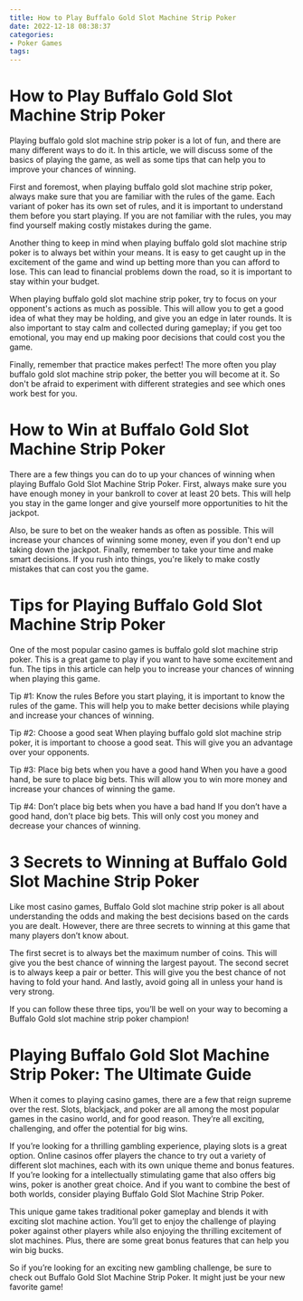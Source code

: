 ```yaml
---
title: How to Play Buffalo Gold Slot Machine Strip Poker 
date: 2022-12-18 08:38:37
categories:
- Poker Games
tags:
---
```



#  How to Play Buffalo Gold Slot Machine Strip Poker 

Playing buffalo gold slot machine strip poker is a lot of fun, and there are many different ways to do it. In this article, we will discuss some of the basics of playing the game, as well as some tips that can help you to improve your chances of winning.

First and foremost, when playing buffalo gold slot machine strip poker, always make sure that you are familiar with the rules of the game. Each variant of poker has its own set of rules, and it is important to understand them before you start playing. If you are not familiar with the rules, you may find yourself making costly mistakes during the game.

Another thing to keep in mind when playing buffalo gold slot machine strip poker is to always bet within your means. It is easy to get caught up in the excitement of the game and wind up betting more than you can afford to lose. This can lead to financial problems down the road, so it is important to stay within your budget.

When playing buffalo gold slot machine strip poker, try to focus on your opponent's actions as much as possible. This will allow you to get a good idea of what they may be holding, and give you an edge in later rounds. It is also important to stay calm and collected during gameplay; if you get too emotional, you may end up making poor decisions that could cost you the game.

Finally, remember that practice makes perfect! The more often you play buffalo gold slot machine strip poker, the better you will become at it. So don't be afraid to experiment with different strategies and see which ones work best for you.

#  How to Win at Buffalo Gold Slot Machine Strip Poker 

There are a few things you can do to up your chances of winning when playing Buffalo Gold Slot Machine Strip Poker. First, always make sure you have enough money in your bankroll to cover at least 20 bets. This will help you stay in the game longer and give yourself more opportunities to hit the jackpot.

Also, be sure to bet on the weaker hands as often as possible. This will increase your chances of winning some money, even if you don't end up taking down the jackpot. Finally, remember to take your time and make smart decisions. If you rush into things, you're likely to make costly mistakes that can cost you the game.

#  Tips for Playing Buffalo Gold Slot Machine Strip Poker 

One of the most popular casino games is buffalo gold slot machine strip poker. This is a great game to play if you want to have some excitement and fun. The tips in this article can help you to increase your chances of winning when playing this game.

Tip #1: Know the rules
Before you start playing, it is important to know the rules of the game. This will help you to make better decisions while playing and increase your chances of winning.

Tip #2: Choose a good seat
When playing buffalo gold slot machine strip poker, it is important to choose a good seat. This will give you an advantage over your opponents.

Tip #3: Place big bets when you have a good hand
When you have a good hand, be sure to place big bets. This will allow you to win more money and increase your chances of winning the game.

Tip #4: Don’t place big bets when you have a bad hand
If you don’t have a good hand, don’t place big bets. This will only cost you money and decrease your chances of winning.

#  3 Secrets to Winning at Buffalo Gold Slot Machine Strip Poker 

Like most casino games, Buffalo Gold slot machine strip poker is all about understanding the odds and making the best decisions based on the cards you are dealt. However, there are three secrets to winning at this game that many players don’t know about.

The first secret is to always bet the maximum number of coins. This will give you the best chance of winning the largest payout. The second secret is to always keep a pair or better. This will give you the best chance of not having to fold your hand. And lastly, avoid going all in unless your hand is very strong.

If you can follow these three tips, you’ll be well on your way to becoming a Buffalo Gold slot machine strip poker champion!

#  Playing Buffalo Gold Slot Machine Strip Poker: The Ultimate Guide

When it comes to playing casino games, there are a few that reign supreme over the rest. Slots, blackjack, and poker are all among the most popular games in the casino world, and for good reason. They’re all exciting, challenging, and offer the potential for big wins.

If you’re looking for a thrilling gambling experience, playing slots is a great option. Online casinos offer players the chance to try out a variety of different slot machines, each with its own unique theme and bonus features. If you’re looking for a intellectually stimulating game that also offers big wins, poker is another great choice. And if you want to combine the best of both worlds, consider playing Buffalo Gold Slot Machine Strip Poker.

This unique game takes traditional poker gameplay and blends it with exciting slot machine action. You’ll get to enjoy the challenge of playing poker against other players while also enjoying the thrilling excitement of slot machines. Plus, there are some great bonus features that can help you win big bucks.

So if you’re looking for an exciting new gambling challenge, be sure to check out Buffalo Gold Slot Machine Strip Poker. It might just be your new favorite game!